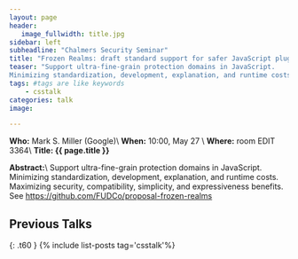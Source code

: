 ```yaml
---
layout: page
header:
   image_fullwidth: title.jpg
sidebar: left
subheadline: "Chalmers Security Seminar"
title: "Frozen Realms: draft standard support for safer JavaScript plugins"
teaser: "Support ultra-fine-grain protection domains in JavaScript.
Minimizing standardization, development, explanation, and runtime costs."
tags: #tags are like keywords
    - csstalk
categories: talk
image:

---
```

**Who:** Mark S. Miller (Google)\\
**When:**  10:00, May 27 \\
**Where:** room  EDIT 3364\\
**Title: {{ page.title }}**

**Abstract:**\\
Support ultra-fine-grain protection domains in JavaScript.
Minimizing standardization, development, explanation, and runtime costs.
Maximizing security, compatibility, simplicity, and expressiveness benefits.
See https://github.com/FUDCo/proposal-frozen-realms

## Previous Talks
{: .t60 }
{% include list-posts tag='csstalk'%}
